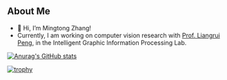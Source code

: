 ## About Me
- 👋 Hi, I’m Mingtong Zhang!
- Currently, I am working on computer vision research with [Prof. Liangrui Peng](https://www.ee.tsinghua.edu.cn/en/info/1065/1284.htm), in the Intelligent Graphic Information Processing Lab.

<!---
mtzhang1999/mtzhang1999 is a ✨ special ✨ repository because its `README.md` (this file) appears on your GitHub profile.
You can click the Preview link to take a look at your changes.
--->

[![Anurag's GitHub stats](https://github-readme-stats.vercel.app/api?username=mtzhang1999&count_private=true&show_icons=true&title_color=e84a26&bg_color=DEG,3484bf,214476,182c49&text_color=ffffff&icon_color=ffffff&line_height=23&hide_border=false)](https://github.com/anuraghazra/github-readme-stats)

[![trophy](https://github-profile-trophy.vercel.app/?username=mtzhang1999&column=6&rank=S,A)](https://github.com/mtzhang1999)
